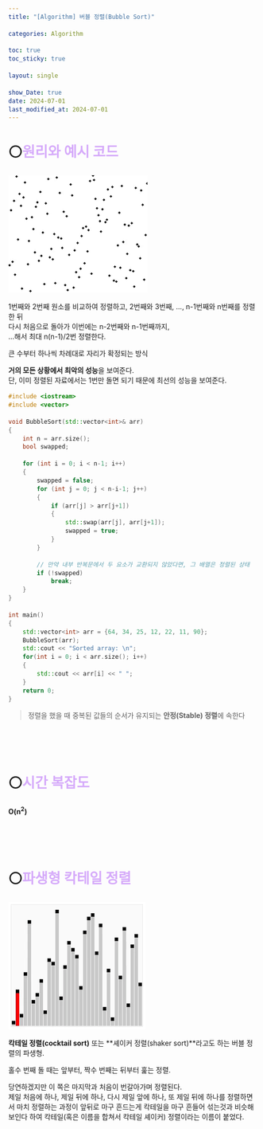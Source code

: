```yaml
---
title: "[Algorithm] 버블 정렬(Bubble Sort)"

categories: Algorithm

toc: true
toc_sticky: true

layout: single

show_Date: true
date: 2024-07-01
last_modified_at: 2024-07-01
---
```


# ⚪<span style="color: #D6ABFA;">원리와 예시 코드</span>

![Szvcoad1t6eqmx0PkV3YxaW11wp1isNJng3y5CiXsScmTbxKz5jnmnF00GgxjalXZXvpuXf2RI4CKCQO2ZUIqw.mp4 [video-to-gif output image]](../../assets/images/2024-07-18-f/ezgif-6-88ab0612f7.gif)

1번째와 2번째 원소를 비교하여 정렬하고, 2번째와 3번째, ..., n-1번째와 n번째를 정렬한 뒤   
다시 처음으로 돌아가 이번에는 n-2번째와 n-1번째까지,   
...해서 최대 n(n-1)/2번 정렬한다.



큰 수부터 하나씩 차례대로 자리가 확정되는 방식



**거의 모든 상황에서 최악의 성능**을 보여준다.   
단, 이미 정렬된 자료에서는 1번만 돌면 되기 때문에 최선의 성능을 보여준다. 



```cpp
#include <iostream>
#include <vector>

void BubbleSort(std::vector<int>& arr)
{
    int n = arr.size();
    bool swapped;

    for (int i = 0; i < n-1; i++)
    {
        swapped = false;
        for (int j = 0; j < n-i-1; j++)
        {
            if (arr[j] > arr[j+1])
            {
                std::swap(arr[j], arr[j+1]);
                swapped = true;
            }
        }

        // 만약 내부 반복문에서 두 요소가 교환되지 않았다면, 그 배열은 정렬된 상태
        if (!swapped)
            break;
    }
}

int main()
{
    std::vector<int> arr = {64, 34, 25, 12, 22, 11, 90};
    BubbleSort(arr);
    std::cout << "Sorted array: \n";
    for(int i = 0; i < arr.size(); i++)
    {
        std::cout << arr[i] << " ";
    }
    return 0;
}
```

> 정렬을 했을 때 중복된 값들의 순서가 유지되는 **안정(Stable) 정렬**에 속한다

<br>

<br>

<br>

# ⚪<span style="color: #D6ABFA;">시간 복잡도</span>

**O(n<sup>2</sup>)**

<br>

<br>

<br>

# ⚪<span style="color: #D6ABFA;">파생형 칵테일 정렬</span>

![CocktailSort.mp4 [video-to-gif output image]](../../assets/images/2024-07-01-BubbleSort/ezgif-2-f501cd3101.gif)

**칵테일 정렬(cocktail sort)** 또는 **셰이커 정렬(shaker sort)**라고도 하는 버블 정렬의 파생형.

홀수 번째 돌 때는 앞부터, 짝수 번째는 뒤부터 훑는 정렬. 

당연하겠지만 이 쪽은 마지막과 처음이 번갈아가며 정렬된다.   
제일 처음에 하나, 제일 뒤에 하나, 다시 제일 앞에 하나, 또 제일 뒤에 하나를 정렬하면서 마치 정렬하는 과정이 앞뒤로 마구 흔드는게 칵테일을 마구 흔들어 섞는것과 비슷해보인다 하여 칵테일(혹은 이름을 합쳐서 칵테일 셰이커) 정렬이라는 이름이 붙었다.

